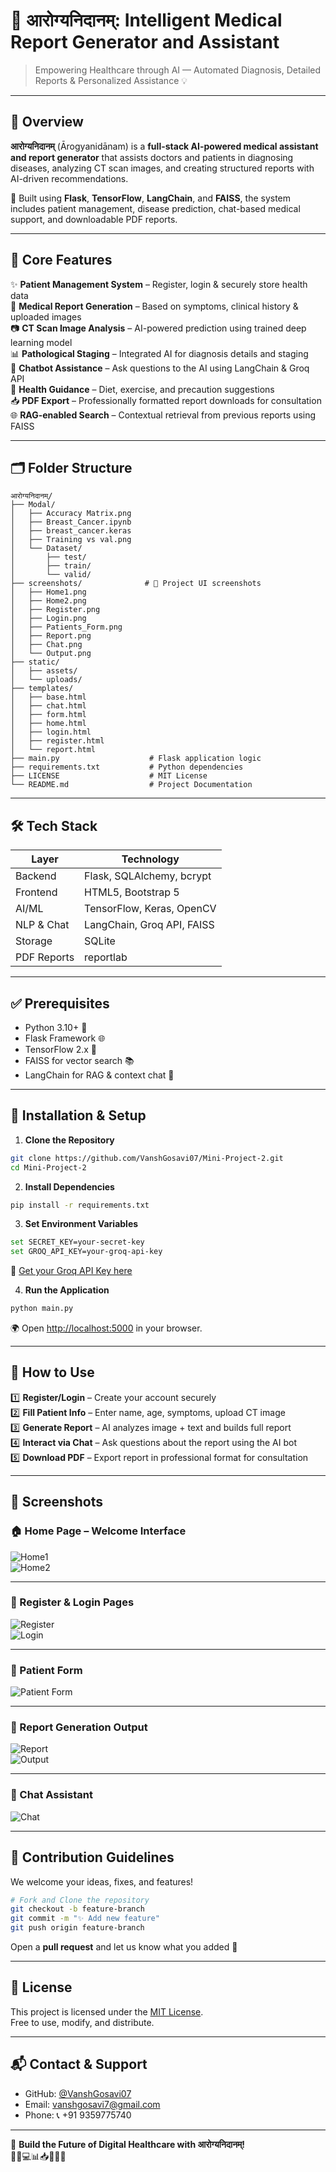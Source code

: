 
# 🏥 आरोग्यनिदानम्: Intelligent Medical Report Generator and Assistant

> Empowering Healthcare through AI — Automated Diagnosis, Detailed Reports & Personalized Assistance 💡

---

## 📌 Overview

**आरोग्यनिदानम्** (Ārogyanidānam) is a **full-stack AI-powered medical assistant and report generator** that assists doctors and patients in diagnosing diseases, analyzing CT scan images, and creating structured reports with AI-driven recommendations.

🚀 Built using **Flask**, **TensorFlow**, **LangChain**, and **FAISS**, the system includes patient management, disease prediction, chat-based medical support, and downloadable PDF reports.

---

## 🧠 Core Features

✨ **Patient Management System** – Register, login & securely store health data  
🧾 **Medical Report Generation** – Based on symptoms, clinical history & uploaded images  
📷 **CT Scan Image Analysis** – AI-powered prediction using trained deep learning model  
📊 **Pathological Staging** – Integrated AI for diagnosis details and staging  
💬 **Chatbot Assistance** – Ask questions to the AI using LangChain & Groq API  
🥗 **Health Guidance** – Diet, exercise, and precaution suggestions  
📥 **PDF Export** – Professionally formatted report downloads for consultation  
🌐 **RAG-enabled Search** – Contextual retrieval from previous reports using FAISS  

---

## 🗂️ Folder Structure

```
आरोग्यनिदानम्/
├── Modal/
│   ├── Accuracy Matrix.png
│   ├── Breast_Cancer.ipynb
│   ├── breast_cancer.keras
│   ├── Training vs val.png
│   └── Dataset/
│       ├── test/
│       ├── train/
│       └── valid/
├── screenshots/              # 📸 Project UI screenshots
│   ├── Home1.png
│   ├── Home2.png
│   ├── Register.png
│   ├── Login.png
│   ├── Patients_Form.png
│   ├── Report.png
│   ├── Chat.png
│   └── Output.png
├── static/
│   ├── assets/
│   └── uploads/
├── templates/
│   ├── base.html
│   ├── chat.html
│   ├── form.html
│   ├── home.html
│   ├── login.html
│   ├── register.html
│   └── report.html
├── main.py                    # Flask application logic
├── requirements.txt           # Python dependencies
├── LICENSE                    # MIT License
└── README.md                  # Project Documentation
```

---

## 🛠️ Tech Stack

| Layer        | Technology                  |
|--------------|------------------------------|
| Backend      | Flask, SQLAlchemy, bcrypt     |
| Frontend     | HTML5, Bootstrap 5            |
| AI/ML        | TensorFlow, Keras, OpenCV     |
| NLP & Chat   | LangChain, Groq API, FAISS    |
| Storage      | SQLite                        |
| PDF Reports  | reportlab                     |

---

## ✅ Prerequisites

- Python 3.10+ 🐍  
- Flask Framework 🌐  
- TensorFlow 2.x 🧠  
- FAISS for vector search 📚  
- LangChain for RAG & context chat 🤖  

---

## 🔧 Installation & Setup

1. **Clone the Repository**

```bash
git clone https://github.com/VanshGosavi07/Mini-Project-2.git
cd Mini-Project-2
```

2. **Install Dependencies**

```bash
pip install -r requirements.txt
```

3. **Set Environment Variables**

```bash
set SECRET_KEY=your-secret-key
set GROQ_API_KEY=your-groq-api-key
```

🔐 [Get your Groq API Key here](https://console.groq.com/home)

4. **Run the Application**

```bash
python main.py
```

🌍 Open [http://localhost:5000](http://localhost:5000) in your browser.

---

## 📘 How to Use

1️⃣ **Register/Login** – Create your account securely  
2️⃣ **Fill Patient Info** – Enter name, age, symptoms, upload CT image  
3️⃣ **Generate Report** – AI analyzes image + text and builds full report  
4️⃣ **Interact via Chat** – Ask questions about the report using the AI bot  
5️⃣ **Download PDF** – Export report in professional format for consultation

---

## 📸 Screenshots

### 🏠 Home Page – Welcome Interface  
![Home1](Screenshots/Home1.png)  
![Home2](Screenshots/Home2.png)

---

### 🔐 Register & Login Pages  
![Register](screenshots/Register.png)  
![Login](screenshots/Login.png)

---

### 📝 Patient Form  
![Patient Form](screenshots/Patients_Form.png)

---

### 📄 Report Generation Output  
![Report](screenshots/Report.png)  
![Output](screenshots/Output.png)

---

### 💬 Chat Assistant  
![Chat](screenshots/Chat.png)

---

## 🤝 Contribution Guidelines

We welcome your ideas, fixes, and features!

```bash
# Fork and Clone the repository
git checkout -b feature-branch
git commit -m "✨ Add new feature"
git push origin feature-branch
```

Open a **pull request** and let us know what you added 🔧

---

## 📜 License

This project is licensed under the [MIT License](./LICENSE).  
Free to use, modify, and distribute.

---

## 📬 Contact & Support

- GitHub: [@VanshGosavi07](https://github.com/VanshGosavi07)  
- Email: [vanshgosavi7@gmail.com](mailto:vanshgosavi7@gmail.com)  
- Phone: 📞 +91 9359775740  

---

🚀 **Build the Future of Digital Healthcare with आरोग्यनिदानम्!**  
🧑‍⚕️💻📊📥🧠💬📄
